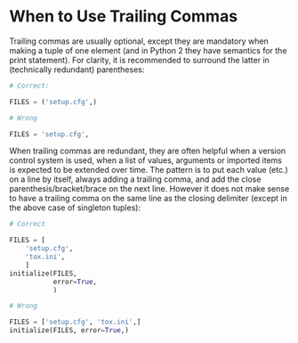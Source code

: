 # When to Use Trailing Commas

Trailing commas are usually optional, except they are mandatory when making
a tuple of one element (and in Python 2 they have semantics for the print statement).
For clarity, it is recommended to surround the latter in
(technically redundant) parentheses:

```python
# Correct:

FILES = ('setup.cfg',)
```

```python
# Wrong

FILES = 'setup.cfg',
```

When trailing commas are redundant, they are often helpful when a version control
system is used, when a list of values, arguments or imported items is expected
to be extended over time. The pattern is to put each value (etc.)
on a line by itself, always adding a trailing comma, and add the close
parenthesis/bracket/brace on the next line. However it does not make sense to
have a trailing comma on the same line as the closing delimiter
(except in the above case of singleton tuples):

```python
# Correct

FILES = [
    'setup.cfg',
    'tox.ini',
    ]
initialize(FILES,
           error=True,
           )
```

```python
# Wrong

FILES = ['setup.cfg', 'tox.ini',]
initialize(FILES, error=True,)
```
